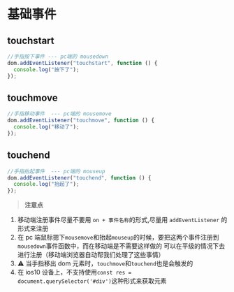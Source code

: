 # 基础事件

## touchstart

```javascript
//手指按下事件 --- pc端的 mousedown
dom.addEventListener("touchstart", function () {
  console.log("按下了");
});
```

## touchmove

```javascript
//手指移动事件  --- pc端的 mousemove
dom.addEventListener("touchmove", function () {
  console.log("移动了");
});
```

## touchend

```javascript
//手指抬起事件  --- pc端的 mouseup
dom.addEventListener("touchend", function () {
  console.log("抬起了");
});
```

> **注意点**

1. 移动端注册事件尽量不要用 `on + 事件名称`的形式,尽量用 `addEventListener` 的形式来注册
2. 在 pc 端鼠标摁下`mousemove`和抬起`mouseup`的时候，要把这两个事件注册到`mousedown`事件函数中，而在移动端是不需要这样做的 可以在平级的情况下去进行注册（移动端浏览器自动帮我们处理了这些事情）
3. ⚠️ 当手指移出 dom 元素时，`touchmove`和`touchend`也是会触发的
4. 在 ios10 设备上，不支持使用`const res = document.querySelector('#div')`这种形式来获取元素
